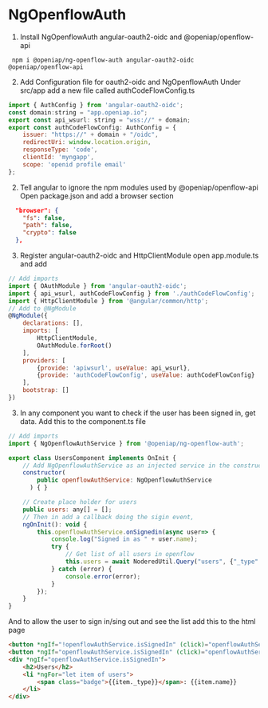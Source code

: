 # NgOpenflowAuth

1) Install NgOpenflowAuth angular-oauth2-oidc and @openiap/openflow-api

``` npm i @openiap/ng-openflow-auth angular-oauth2-oidc @openiap/openflow-api``` 

2) Add Configuration file for oauth2-oidc and NgOpenflowAuth 
Under src/app add a new file called authCodeFlowConfig.ts 

```javascript
import { AuthConfig } from 'angular-oauth2-oidc';
const domain:string = "app.openiap.io";
export const api_wsurl: string = "wss://" + domain;
export const authCodeFlowConfig: AuthConfig = {
    issuer: "https://" + domain + "/oidc",
    redirectUri: window.location.origin,
    responseType: 'code',
    clientId: 'myngapp',
    scope: 'openid profile email'
};
```

2) Tell angular to ignore the npm modules used by @openiap/openflow-api
Open package.json and add a browser section

```json
  "browser": {
    "fs": false,
    "path": false,
    "crypto": false
  },
```

3) Register angular-oauth2-oidc and HttpClientModule
open app.module.ts and add

```javascript
// Add imports
import { OAuthModule } from 'angular-oauth2-oidc';
import { api_wsurl, authCodeFlowConfig } from './authCodeFlowConfig';
import { HttpClientModule } from '@angular/common/http';
// Add to @NgModule
@NgModule({
	declarations: [],
	imports: [
        HttpClientModule,
		OAuthModule.forRoot()
	],
	providers: [
        {provide: 'apiwsurl', useValue: api_wsurl},
        {provide: 'authCodeFlowConfig', useValue: authCodeFlowConfig}
	],
	bootstrap: []
})


```

3) In any component you want to check if the user has been signed in, get data.
Add this to the component.ts file

```javascript
// Add imports
import { NgOpenflowAuthService } from '@openiap/ng-openflow-auth';

export class UsersComponent implements OnInit {
    // Add NgOpenflowAuthService as an injected service in the constructor
    constructor(
        public openflowAuthService: NgOpenflowAuthService
      ) { }

    // Create place holder for users
    public users: any[] = [];
    // Then in add a callback doing the sigin event, 
    ngOnInit(): void {
        this.openflowAuthService.onSignedin(async user=> {
            console.log("Signed in as " + user.name);
            try {
                // Get list of all users in openflow
                this.users = await NoderedUtil.Query("users", {"_type": "user"}, null, null, 100, 0, null as any);
            } catch (error) {
                console.error(error);
            }
        });
    }
}
```

And to allow the user to sign in/sing out and see the list add  this to the html page

```html
<button *ngIf="!openflowAuthService.isSignedIn" (click)="openflowAuthService.Login()">Login</button>
<button *ngIf="openflowAuthService.isSignedIn" (click)="openflowAuthService.Logout()">Logout</button>
<div *ngIf="openflowAuthService.isSignedIn">
    <h2>Users</h2>
    <li *ngFor="let item of users">
        <span class="badge">{{item._type}}</span>: {{item.name}}
    </li>
</div>
```

